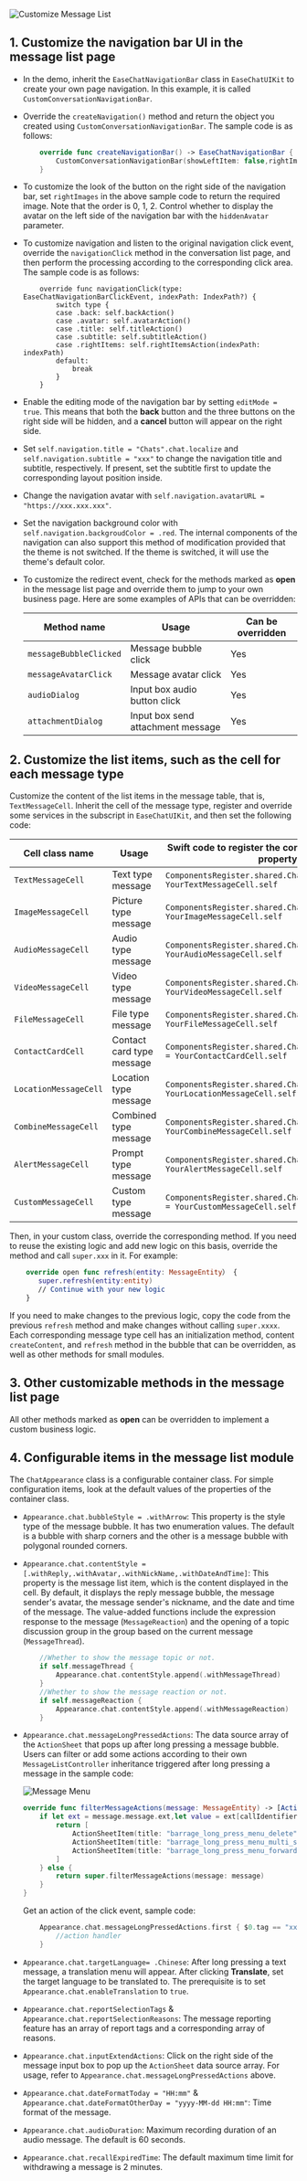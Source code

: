 ![Customize Message List](../../assets/images/customize-message-list.png)

## 1. Customize the navigation bar UI in the message list page

- In the demo, inherit the `EaseChatNavigationBar` class in `EaseChatUIKit` to create your own page navigation. In this example, it is called `CustomConversationNavigationBar`.

- Override the `createNavigation()` method and return the object you created using `CustomConversationNavigationBar`. The sample code is as follows:

    ``` swift
        override func createNavigationBar() -> EaseChatNavigationBar {
            CustomConversationNavigationBar(showLeftItem: false,rightImages: [UIImage(named: "add", in: .chatBundle, with: nil,hiddenAvatar: false)
        }
    ```

- To customize the look of the button on the right side of the navigation bar, set `rightImages` in the above sample code to return the required image. Note that the order is 0, 1, 2. Control whether to display the avatar on the left side of the navigation bar with the `hiddenAvatar` parameter.

- To customize navigation and listen to the original navigation click event, override the `navigationClick` method in the conversation list page, and then perform the processing according to the corresponding click area. The sample code is as follows:

    ```
        override func navigationClick(type: EaseChatNavigationBarClickEvent, indexPath: IndexPath?) {
            switch type {
            case .back: self.backAction()
            case .avatar: self.avatarAction()
            case .title: self.titleAction()
            case .subtitle: self.subtitleAction()
            case .rightItems: self.rightItemsAction(indexPath: indexPath)
            default:
                break
            }
        }
    ```

- Enable the editing mode of the navigation bar by setting `editMode = true`. This means that both the **back** button and the three buttons on the right side will be hidden, and a **cancel** button will appear on the right side.

- Set `self.navigation.title = "Chats".chat.localize` and `self.navigation.subtitle = "xxx"` to change the navigation title and subtitle, respectively. If present, set the subtitle first to update the corresponding layout position inside.

- Change the navigation avatar with `self.navigation.avatarURL = "https://xxx.xxx.xxx"`.

- Set the navigation background color with `self.navigation.backgroudColor = .red`. The internal components of the navigation can also support this method of modification provided that the theme is not switched. If the theme is switched, it will use the theme's default color.

- To customize the redirect event, check for the methods marked as **open** in the message list page and override them to jump to your own business page. Here are some examples of APIs that can be overridden:

    | Method name            | Usage         | Can be overridden |
    |------------------------|-------------------|-------------------|
    | `messageBubbleClicked` | Message bubble click | Yes               |
    | `messageAvatarClick`   | Message avatar click | Yes               |
    | `audioDialog`          | Input box audio button click | Yes               |
    | `attachmentDialog`     | Input box send attachment message  | Yes               |

## 2. Customize the list items, such as the cell for each message type

Customize the content of the list items in the message table, that is, `TextMessageCell`. Inherit the cell of the message type, register and override some services in the subscript in `EaseChatUIKit`, and then set the following code:

| Cell class name       | Usage                     | Swift code to register the corresponding override property                     |
|-----------------------|---------------------------|--------------------------------------------------------------------------------|
| `TextMessageCell `    | Text type message         | `ComponentsRegister.shared.ChatTextMessageCell = YourTextMessageCell.self`     |
| `ImageMessageCell`    | Picture type message      | `ComponentsRegister.shared.ChatImageMessageCell = YourImageMessageCell.self`   |
| `AudioMessageCell`    | Audio type message        | `ComponentsRegister.shared.ChatAudioMessageCell = YourAudioMessageCell.self`   |
| `VideoMessageCell`    | Video type message        | `ComponentsRegister.shared.ChatVideoMessageCell = YourVideoMessageCell.self`   |
| `FileMessageCell`     | File type message         | `ComponentsRegister.shared.ChatFileMessageCell = YourFileMessageCell.self`     |
| `ContactCardCell`     | Contact card type message | `ComponentsRegister.shared.ChatContactMessageCell = YourContactCardCell.self`  |
| `LocationMessageCell` | Location type message     | `ComponentsRegister.shared.ChatLocationCell = YourLocationMessageCell.self`    |
| `CombineMessageCell`  | Combined type message                 | `ComponentsRegister.shared.ChatCombineCell = YourCombineMessageCell.self`      |
| `AlertMessageCell`    | Prompt type message                   | `ComponentsRegister.shared.ChatAlertCell = YourAlertMessageCell.self`          |
| `CustomMessageCell`   | Custom type message                   | `ComponentsRegister.shared.ChatCustomMessageCell = YourCustomMessageCell.self` |

Then, in your custom class, override the corresponding method. If you need to reuse the existing logic and add new logic on this basis, override the method and call `super.xxx` in it. For example:

``` swift
    override open func refresh(entity: MessageEntity） {
       super.refresh(entity:entity)
       // Continue with your new logic
    }
```

If you need to make changes to the previous logic, copy the code from the previous `refresh` method and make changes without calling `super.xxxx`. Each corresponding message type cell has an initialization method, content `createContent`, and `refresh` method in the bubble that can be overridden, as well as other methods for small modules.

## 3. Other customizable methods in the message list page

All other methods marked as **open** can be overridden to implement a custom business logic.

## 4. Configurable items in the message list module

The `ChatAppearance` class is a configurable container class. For simple configuration items, look at the default values of the properties of the container class.

- `Appearance.chat.bubbleStyle = .withArrow`: This property is the style type of the message bubble. It has two enumeration values. The default is a bubble with sharp corners and the other is a message bubble with polygonal rounded corners.

- `Appearance.chat.contentStyle = [.withReply,.withAvatar,.withNickName,.withDateAndTime]`: This property is the message list item, which is the content displayed in the cell. By default, it displays the reply message bubble, the message sender's avatar, the message sender's nickname, and the date and time of the message. The value-added functions include the expression response to the message (`MessageReaction`) and the opening of a topic discussion group in the group based on the current message (`MessageThread`). 

    ``` swift
        //Whether to show the message topic or not.
        if self.messageThread {
            Appearance.chat.contentStyle.append(.withMessageThread)
        }
        //Whether to show the message reaction or not.
        if self.messageReaction {
            Appearance.chat.contentStyle.append(.withMessageReaction)
        }
    ```

- `Appearance.chat.messageLongPressedActions`: The data source array of the `ActionSheet` that pops up after long pressing a message bubble. Users can filter or add some actions according to their own `MessageListController` inheritance triggered after long pressing a message in the sample code:

  ![Message Menu](/images/customize-message-list-message-menu.png)

    ``` swift
    override func filterMessageActions(message: MessageEntity) -> [ActionSheetItemProtocol] {
        if let ext = message.message.ext,let value = ext[callIdentifier] as? String,value == callValue {
            return [
                ActionSheetItem(title: "barrage_long_press_menu_delete".chat.localize, type: .normal,tag: "Delete",image: UIImage(named: "message_action_delete", in: .chatBundle, with: nil)),
                ActionSheetItem(title: "barrage_long_press_menu_multi_select".chat.localize, type: .normal,tag: "MultiSelect",image: UIImage(named: "message_action_multi_select", in: .chatBundle, with: nil)),
                ActionSheetItem(title: "barrage_long_press_menu_forward".chat.localize, type: .normal,tag: "Forward",image: UIImage(named: "message_action_forward", in: .chatBundle, with: nil))
            ]
        } else {
            return super.filterMessageActions(message: message)
        }
    }
    ```

    Get an action of the click event, sample code:
    
    ``` swift
        Appearance.chat.messageLongPressedActions.first { $0.tag == "xxx" }?.action = { [weak self ] in 
            //action handler
        }
    ```

- `Appearance.chat.targetLanguage= .Chinese`: After long pressing a text message, a translation menu will appear. After clicking **Translate**, set the target language to be translated to. The prerequisite is to set `Appearance.chat.enableTranslation` to `true`.

- `Appearance.chat.reportSelectionTags` & `Appearance.chat.reportSelectionReasons`: The message reporting feature has an array of report tags and a corresponding array of reasons.

- `Appearance.chat.inputExtendActions`: Click on the right side of the message input box to pop up the `ActionSheet` data source array. For usage, refer to `Appearance.chat.messageLongPressedActions` above.

- `Appearance.chat.dateFormatToday = "HH:mm"` & `Appearance.chat.dateFormatOtherDay = "yyyy-MM-dd HH:mm"`: Time format of the message.

- `Appearance.chat.audioDuration`:  Maximum recording duration of an audio message. The default is 60 seconds.

- `Appearance.chat.recallExpiredTime`: The default maximum time limit for withdrawing a message is 2 minutes.

